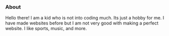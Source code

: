 ### About

Hello there! I am a kid who is not into coding much. Its just a hobby for me. I have made websites before but I am not very good with making a perfect website. I like sports, music, and more.
